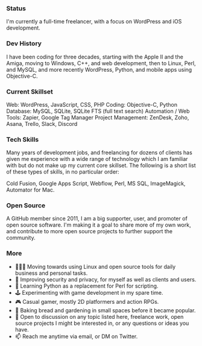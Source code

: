 
### Status

I'm currently a full-time freelancer, with a focus on WordPress and iOS development.

### Dev History

I have been coding for three decades, starting with the Apple II and the Amiga, moving to Windows, C++, and web development, then to Linux, Perl, and MySQL, and more recently WordPress, Python, and mobile apps using Objective-C.

### Current Skillset

Web: WordPress, JavaScript, CSS, PHP
Coding: Objective-C, Python
Database: MySQL, SQLite, SQLite FTS (full text search)
Automation / Web Tools: Zapier, Google Tag Manager
Project Management: ZenDesk, Zoho, Asana, Trello, Slack, Discord

### Tech Skills

Many years of development jobs, and freelancing for dozens of clients has given me experience with a wide range of technology which I am familiar with but do not make up my current core skillset. The following is a short list of these types of skills, in no particular order:

Cold Fusion, Google Apps Script, Webflow, Perl, MS SQL, ImageMagick, Automator for Mac.

### Open Source

A GitHub member since 2011, I am a big supporter, user, and promoter of open source software. I'm making it a goal to share more of my own work, and contribute to more open source projects to further support the community.

### More

- 👨🏼‍💻 Moving towards using Linux and open source tools for daily business and personal tasks.
- 🔭 Improving security and privacy, for myself as well as clients and users.
- 🌱 Learning Python as a replacement for Perl for scripting.
- 🕹 Experimenting with game development in my spare time. 
- 🎮 Casual gamer, mostly 2D platformers and action RPGs.
- 🏡 Baking bread and gardening in small spaces before it became popular.
- 💬 Open to discussion on any topic listed here, freelance work, open source projects I might be interested in, or any questions or ideas you have.
- 📫 Reach me anytime via email, or DM on Twitter.
